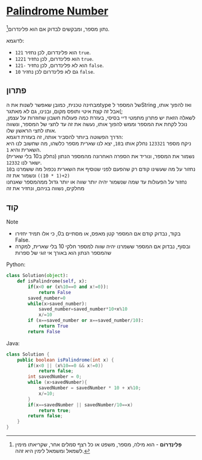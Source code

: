 # [Palindrome Number](https://leetcode.com/problems/palindrome-number/description/)

נתון מספר, ומבקשים לבדוק אם הוא פלינדרום[^1].

לדוגמא:
- `121` הוא פלינדרום, לכן נחזיר `true`.
- `1221` הוא פלינדרום, לכן נחזיר `true`.
- `121-` הוא לא פלינדרום, לכן נחזיר `false`.
- `10` גם לא פלינדרום לכן נחזיר `false`.
## פתרון
מבחינה טכנית, כמובן שאפשר לשנות את הtype של המספר לString ואז להפוך אותו, אבל זה קצת איטי ותופס מקום, ובנינו, גם לא מאתגר(;  
לשאלה הזאת יש פתרון מתמטי דיי בסיסי, בעזרת כמה פעולות חשבון שחוזרות על עצמן, נוכל לקחת את המספר וממש להפוך אותו, נעשה את זה עד לחצי של המספר, ונשווה אותו לחצי הראשון שלו.   
הדרך הפשוטה ביותר להסביר אותה, זה בעזרת דוגמא:  
ניקח מספר `123321` נחלק אותו ב`10`, יצא לנו שארית מספר כלשהו, מה שחשוב לנו היא השארית והיא `1`.  
נשמור את המספר, ונוריד את הספרה האחרונה מהמספר הנתון (נחלק ב10 בלי שארית) ישאר לנו `12332`.  
נחזור על מה שעשינו קודם רק שהפעם לפני שנוסיף את השארית נכפול מה ששמרנו ב`10` `(2+(1 * 10))` ונשמור את זה  
נחזור על הפעולות עד שמה שנשמור יהיה יותר שווה או יותר גדול ממהמספר שאנחנו מחלקים, נשווה בניהם, ונחזיר את זה

## קוד
> [!NOTE]
> - בקוד, נבדוק קודם אם המספר קטן מאפס, או מסתיים ב0, כי אלו תמיד יחזירו False.  
> - ובסוף, נבדוק אם המספר ששמרנו יהיה שווה למספר חלקי 10 בלי שארית, למקרה שהמספר הנתון הוא באורך אי זוגי של ספרות

Python:

```python
class Solution(object):
    def isPalindrome(self, x):
        if(x<0 or (x%10==0 and x!=0)):
            return False
        saved_number=0
        while(x>saved_number):
            saved_number=saved_number*10+x%10
            x/=10
        if (x==saved_number or x==saved_number/10):
            return True
        return False
```

Java:

```java
class Solution {
    public boolean isPalindrome(int x) {
        if(x<0 || (x%10==0 && x!=0))
            return false;
        int savedNumber = 0;
        while (x>savedNumber){
            savedNumber = savedNumber * 10 + x%10;
            x/=10;
        }
        if(x==savedNumber || savedNumber/10==x)
            return true;
        return false;
    }
}
```


[^1]: **פָּלִינְדְרוֹם** - הוא מילה, מספר, משפט או כל רצף סמלים אחר, שקריאתו מימין לשמאל ומשמאל לימין היא זהה.

